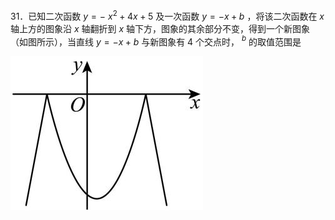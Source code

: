 31．已知二次函数 $y = - \ x ^ { 2 } + 4 x + 5$ 及一次函数 $y = - x + b$ ，将该二次函数在 $x$ 轴上方的图象沿 $x$ 轴翻折到 $x$ 轴下方，图象的其余部分不变，得到一个新图象（如图所示），当直线 $y = - x + b$ 与新图象有 4 个交点时， $^ { b }$ 的取值范围是

![](<../../qs_image_DB/专题3-4__二次函数选填压轴7类常考热点问题（解析版）_/9e6ff81c051e196157ceb9cebea9d2eb95b1e307d204d569396e0f96d344e9e6.jpg>)
